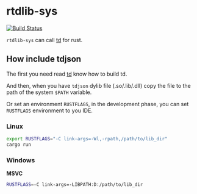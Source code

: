 rtdlib-sys
===

[![Build Status](https://api.travis-ci.org/fewensa/rtdlib-sys.svg)](https://travis-ci.org/fewensa/rtdlib-sys/)


`rtdlib-sys` can call [td](https://github.com/tdlib/td) for rust.


## How include tdjson

The first you need read [td](https://github.com/tdlib/td#building) know how to build td.

And then, when you have `tdjson` dylib file (.so/.lib/.dll) copy the file to the path of the system `$PATH` variable.

Or set an environment `RUSTFLAGS`, in the development phase, you can set `RUSTFLAGS` environment to you IDE.

### Linux

```bash
export RUSTFLAGS="-C link-args=-Wl,-rpath,/path/to/lib_dir"
cargo run
```

### Windows

**MSVC**

```bash
RUSTFLAGS=-C link-args=-LIBPATH:D:/path/to/lib_dir
```


